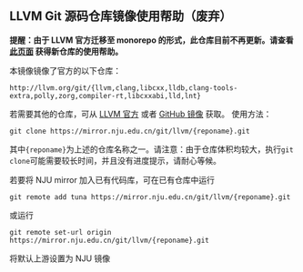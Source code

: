 ## LLVM Git 源码仓库镜像使用帮助（废弃）

**提醒：由于 LLVM 官方迁移至 monorepo 的形式，此仓库目前不再更新。请查看 [此页面](/help/llvm-project.git/) 获得新仓库的使用帮助。**

本镜像镜像了官方的以下仓库：

```
http://llvm.org/git/{llvm,clang,libcxx,lldb,clang-tools-extra,polly,zorg,compiler-rt,libcxxabi,lld,lnt}
```
若需要其他的仓库，可从 [LLVM 官方](http://llvm.org) 或者 [GitHub 镜像](https://github.com/llvm-mirror) 获取。
使用方法：

```
git clone https://mirror.nju.edu.cn/git/llvm/{reponame}.git
```

其中`{reponame}`为上述的仓库名称之一。请注意：由于仓库体积均较大，执行`git clone`可能需要较长时间，并且没有进度提示，请耐心等候。

若要将 NJU mirror 加入已有代码库，可在已有仓库中运行

```
git remote add tuna https://mirror.nju.edu.cn/git/llvm/{reponame}.git
```

或运行

```
git remote set-url origin https://mirror.nju.edu.cn/git/llvm/{reponame}.git
```

将默认上游设置为 NJU 镜像

